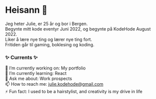 # Heisann 👋
Jeg heter Julie, er 25 år og bor i Bergen. <br />Begynte mitt kode eventyr Juni 2022, og begynte på KodeHode August 2022. <br />Liker å lære nye ting og lærer nye ting fort. <br />Fritiden går til gaming, boklesing og koding.

### ✨ Currents ✨
🔭 I’m currently working on: My portfolio <br />🌱 I’m currently learning: React <br />💬 Ask me about: Work prospects <br />📫 How to reach me: julie.kodehode@gmail.com <br />⚡ Fun fact: I used to be a hairstylist, and creativity is my drive in life
